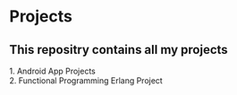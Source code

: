 # Projects
<h2>This repositry contains all my projects</h2>
1. Android App Projects<br>
2. Functional Programming Erlang Project

